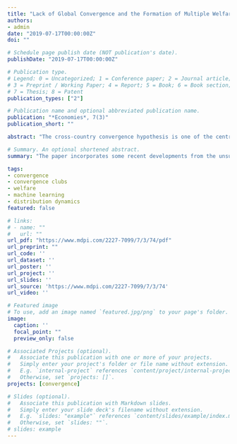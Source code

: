 ```yaml
---
title: "Lack of Global Convergence and the Formation of Multiple Welfare Clubs across Countries: An Unsupervised Machine Learning Approach"
authors:
- admin
date: "2019-07-17T00:00:00Z"
doi: ""

# Schedule page publish date (NOT publication's date).
publishDate: "2019-07-17T00:00:00Z"

# Publication type.
# Legend: 0 = Uncategorized; 1 = Conference paper; 2 = Journal article;
# 3 = Preprint / Working Paper; 4 = Report; 5 = Book; 6 = Book section;
# 7 = Thesis; 8 = Patent
publication_types: ["2"]

# Publication name and optional abbreviated publication name.
publication: "*Economies*, 7(3)"
publication_short: ""

abstract: "The cross-country convergence hypothesis is one of the central topics of long-run macroeconomics. This paper revisits this hypothesis in a context beyond GDP. It uses a novel welfare index that incorporates measures of consumption, leisure, life expectancy, and inequality. Based on a sample of 128 countries over the 1980--2007 period, the lack of global sigma and beta convergence is first documented. Next, the paper incorporates some recent developments from the unsupervised machine learning literature to evaluate the existence of local convergence. In particular, the application of a distribution-based clustering algorithm suggests the formation of three local convergence clubs. Under this classification, beta convergence is recovered for each club. However, only the core members of the richest club appear to be reducing their welfare differences in a way that is consistent with the strong notion of sigma convergence. Overall, these results re-emphasize the finding that beta convergence is necessary, but not sufficient for sigma convergence, even within convergence clubs and in a context beyond GDP."

# Summary. An optional shortened abstract.
summary: "The paper incorporates some recent developments from the unsupervised machine learning literature to re-evaluate the cross-country convergence hypothesis in a context beyond GDP. The application of a distribution-based clustering algorithm suggests the formation of three local convergence clubs."

tags:
- convergence
- convergence clubs
- welfare
- machine learning
- distribution dynamics
featured: false

# links:
# - name: ""
#   url: ""
url_pdf: "https://www.mdpi.com/2227-7099/7/3/74/pdf"
url_preprint: ""
url_code: ''
url_dataset: ''
url_poster: ''
url_project: ''
url_slides: ''
url_source: 'https://www.mdpi.com/2227-7099/7/3/74'
url_video: ''

# Featured image
# To use, add an image named `featured.jpg/png` to your page's folder.
image:
  caption: ''
  focal_point: ""
  preview_only: false

# Associated Projects (optional).
#   Associate this publication with one or more of your projects.
#   Simply enter your project's folder or file name without extension.
#   E.g. `internal-project` references `content/project/internal-project/index.md`.
#   Otherwise, set `projects: []`.
projects: [convergence]

# Slides (optional).
#   Associate this publication with Markdown slides.
#   Simply enter your slide deck's filename without extension.
#   E.g. `slides: "example"` references `content/slides/example/index.md`.
#   Otherwise, set `slides: ""`.
# slides: example
---
```

